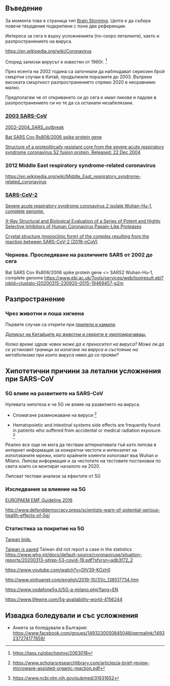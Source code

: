 ## Въведение

За момента това е страница тип [Brain Storming](https://bg.wikipedia.org/wiki/%D0%9C%D0%BE%D0%B7%D1%8A%D1%87%D0%BD%D0%B0_%D0%B0%D1%82%D0%B0%D0%BA%D0%B0).
Целта е да събера повече твърдения подкрепени с поне две референции.

Интереса за сега е върху усложненията (по-скоро леталните), както и разпространението на вируса.

https://en.wikipedia.org/wiki/Coronavirus

Според записки вирусът е известен от 1960г. [^1]

През есента на 2002 година са започнали да наблюдават сериозен брой смъртни случаи в Китай,
продължили поразиите до 2003.
Въпреки високата смъртност разпространението спрямо 2020 е несравнимо малко.

Предполагам че от откриването си до сега е имал пикове и падове в разпространението си 
но те да са останали незабелязани.

### [2003 SARS-CoV](https://en.wikipedia.org/wiki/Severe_acute_respiratory_syndrome_coronavirus)

[2002–2004_SARS_outbreak](https://en.wikipedia.org/wiki/2002%E2%80%932004_SARS_outbreak)

[Bat SARS Cov Rs806/2006 spike protein gene](https://www.ncbi.nlm.nih.gov/nuccore/FJ588692.1)

[Structure of a proteolitically resistant core from the severe acute respiratory syndrome coronavirus S2 fusion protein,  Released: 22 Dec 2004 ](https://www.ebi.ac.uk/pdbe/entry/pdb/2bez)

### 2012 Middle East respiratory syndrome-related coronavirus

https://en.wikipedia.org/wiki/Middle_East_respiratory_syndrome-related_coronavirus

### [SARS-CoV-2](https://en.wikipedia.org/wiki/SARS-CoV-2)

[Severe acute respiratory syndrome coronavirus 2 isolate Wuhan-Hu-1, complete genome.](https://www.ncbi.nlm.nih.gov/nuccore/NC_045512.2)

[X-Ray Structural and Biological Evaluation of a Series of Potent and Highly Selective Inhibitors of Human Coronavirus Papain-Like Proteases](https://www.ebi.ac.uk/pdbe/entry/pdb/4ovz)

[Crystal structure (monoclinic form) of the complex resulting from the reaction between SARS-CoV-2 (2019-nCoV)](https://www.ebi.ac.uk/pdbe/entry/pdb/6y2f)


### Чернова. Проследяване на различните SARS от 2002 до сега

Bat SARS Cov Rs806/2006 spike protein gene <> SARS2 Wuhan-Hu-1, complete genome
https://www.ebi.ac.uk/Tools/services/web/toolresult.ebi?jobId=clustalo-I20200315-230920-0515-19469457-p2m

## Разпространение

### Чрез животни и лоша хигиена

Първите случаи са открити при [прилепи и камили](https://duma.bg/?go=news&p=detail&nodeId=102614).

[Допирът на Китайците до животни и секрети е умопомрачаващ.](https://www.youtube.com/watch?v=rbHxeOQA1Mc)

_Колко време здрав човек може да е преносител на вируса?_
_Може ли да се установят граници за излагане на вируса и състояние на метаболизма при които вируса няма да се прояви?_

## Хипотетични причини за летални усложнения при SARS-CoV

### 5G влияе на развитието на SARS-CoV

Нулевата хипотеза е че 5G не влияе на развитието на вируса.

- Спомагане размножаване на вируси [^2]

- Hematopoietic and intestinal systems side effects are frequently found in patients who suffered from accidental or medical radiation exposure. [^3]


Реално все още не мога да тествам алтернативата тъй като липсва в интернет информация за конкретни честоти и интензитет на използваните мрежи, които крайните клиенти използват във Wuhan и Milano.
Липсва информация и за честотите на тестовите постановки по света които се монтират началото на 2020.

Липсват тестови анализи за ефектите от 5G

### Изследвания за влияние на 5G

[EUROPAEM EMF Guideline 2016](https://www.ncbi.nlm.nih.gov/pubmed/27454111)

http://www.defenddemocracy.press/scientists-warn-of-potential-serious-health-effects-of-5g/

### Статистика за покритие на 5G

[Taiwan bids.](https://www.digitimes.com/news/a20200116PD221.html)

[Taiwan is saved](https://www.dw.com/bg/как-/a-52752426)
Taiwan did not report a case in the statistics
https://www.who.int/docs/default-source/coronaviruse/situation-reports/20200313-sitrep-53-covid-19.pdf?sfvrsn=adb3f72_2

https://www.youtube.com/watch?v=DIV39-KOzh0

http://www.xinhuanet.com/english/2019-10/31/c_138517734.htm

https://www.vodafone5g.it/5G-a-milano.php?lang=EN

https://www.lifewire.com/5g-availability-world-4156244

## Извадка боледували и със усложнения

- Анкета за боледували в България:
  https://www.facebook.com/groups/1493230050845048/permalink/1493237274177659/

[^1]: https://tass.ru/obschestvo/2063018
[^2]: https://www.scholarsresearchlibrary.com/articles/a-brief-review-microwave-assisted-organic-reaction.pdf
[^3]: https://www.ncbi.nlm.nih.gov/pubmed/31931652
